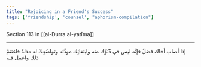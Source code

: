 ```yaml
---
title: "Rejoicing in a Friend's Success"
tags: ['friendship', 'counsel', "aphorism-compilation"]
---
```


 Section 113 in [[al-Durra al-yatīma]]

---
إذا أصاب أخاك فضلٌ فإنَّه ليس في دُنُوِّك منه وابتغائِك مودَّته وتواضُعِكَ له مذلةٌ فاغتنمْ ذلك واعمل فيه
